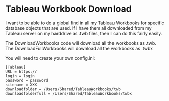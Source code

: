 # Tableau Workbook Download

I want to be able to do a global find in all my Tableau Workbooks for specific database objects that are used. If I have them all downloaded from my Tableau server on my harddrive as .twb files, then I can do this fairly easily.

The DownloadWorkbooks code will download all the workbooks as .twb.
The DownloadFullWorkbooks will download all the workbooks as .twbx

You will need to create your own config.ini:

    [Tableau]
    URL = https://
    login = login
    password = password
    sitename = XXX
    downloadfolder = /Users/Shared/TableauWorkbooks/twb
    downloadfolderfull = /Users/Shared/TableauWorkbooks/twbx
